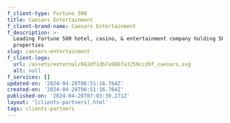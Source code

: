 ```yaml
---
f_client-type: Fortune 500
title: Caesars Entertainment
f_client-brand-name: Caesars Entertainment
f_description: >-
  Leading Fortune 500 hotel, casino, & entertainment company holding 50+
  properties
slug: caesars-entertainment
f_client-logo:
  url: /assets/external/662df1db7a966fa3259ccd9f_caesars.svg
  alt: null
f_services: []
updated-on: '2024-04-28T06:51:16.764Z'
created-on: '2024-04-28T06:51:16.764Z'
published-on: '2024-04-28T07:03:30.271Z'
layout: '[clients-partners].html'
tags: clients-partners
---
```



